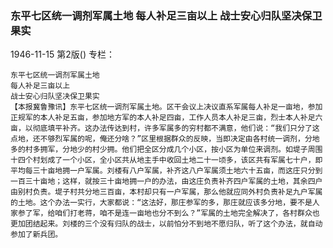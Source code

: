 ### 东平七区统一调剂军属土地  每人补足三亩以上  战士安心归队坚决保卫果实

1946-11-15
第2版()
专栏：

    东平七区统一调剂军属土地
    每人补足三亩以上
    战士安心归队坚决保卫果实
    【本报冀鲁豫讯】东平七区统一调剂军属土地。区干会议上决议直系军属每人补足一亩地，参加正规军的本人补足五亩，参加地方军的本人补足四亩，工作人员本人补足三亩，烈士本人补足六亩，以彻底填平补齐。这办法传达到村，许多军属多的穷村都不满意，他们说：“我们只分了这点地，还不够烈军属的呢，俺还分啥？”区里根据群众的反映，当即决定由各村统一调剂，分地多的村多拥军，分地少的村少拥。他们把全区分成几个小区，按小区为单位来调剂。如堤子周围十四个村划成了一个小区，全小区共从地主手中收回土地二十一顷多，该区共有军属七十户，即平均每三十亩地拥一户军属。刘楼有八户军属，补齐这八户军属须土地六十五亩，而这庄只分到一百三十亩地；这样，就按三十亩地拥一户的办法，由这庄负责补齐四户军属的土地，其余四户由别村负责。堤子村共分地三百亩，本村却只有一户军属，那么他就应同外村负责补足九户军属的土地。这个办法一实行，大家都说：“这法好，那庄参军的多，那庄就应该多分地，要不是人家参了军，给咱们打老蒋，咱不是连一亩地也分不到么？”军属的土地完全解决了，各村群众也更加团结起来。刘楼的三个没有归队的战士，以前怕分不到地不愿归队，听了这个办法，就自动参加了新兵团。
